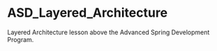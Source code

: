 # ASD_Layered_Architecture
Layered Architecture lesson above the Advanced Spring Development Program.
